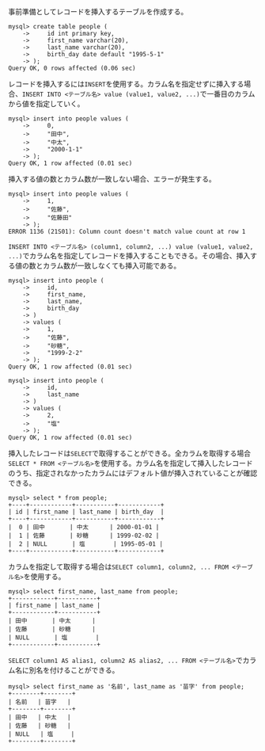 事前準備としてレコードを挿入するテーブルを作成する。
```
mysql> create table people (
    ->     id int primary key,
    ->     first_name varchar(20),
    ->     last_name varchar(20),
    ->     birth_day date default "1995-5-1"
    -> );
Query OK, 0 rows affected (0.06 sec)
```

レコードを挿入するには`INSERT`を使用する。カラム名を指定せずに挿入する場合、`INSERT INTO <テーブル名> value (value1, value2, ...)`で一番目のカラムから値を指定していく。
```
mysql> insert into people values (
    ->     0,
    ->     "田中",
    ->     "中太",
    ->     "2000-1-1"
    -> );
Query OK, 1 row affected (0.01 sec)
```
挿入する値の数とカラム数が一致しない場合、エラーが発生する。
```
mysql> insert into people values (
    ->     1,
    ->     "佐藤",
    ->     "佐藤田"
    -> );
ERROR 1136 (21S01): Column count doesn't match value count at row 1
```
`INSERT INTO <テーブル名> (column1, column2, ...) value (value1, value2, ...)`でカラム名を指定してレコードを挿入することもできる。その場合、挿入する値の数とカラム数が一致しなくても挿入可能である。
```
mysql> insert into people (
    ->     id,
    ->     first_name,
    ->     last_name,
    ->     birth_day
    -> )
    -> values (
    ->     1,
    ->     "佐藤",
    ->     "砂糖",
    ->     "1999-2-2"
    -> );
Query OK, 1 row affected (0.01 sec)

mysql> insert into people (
    ->     id,
    ->     last_name
    -> )
    -> values (
    ->     2,
    ->     "塩"
    -> );
Query OK, 1 row affected (0.01 sec)
```
挿入したレコードは`SELECT`で取得することができる。全カラムを取得する場合`SELECT * FROM <テーブル名>`を使用する。カラム名を指定して挿入したレコードのうち、指定されなかったカラムにはデフォルト値が挿入されていることが確認できる。
```
mysql> select * from people;
+----+------------+-----------+------------+
| id | first_name | last_name | birth_day  |
+----+------------+-----------+------------+
|  0 | 田中       | 中太      | 2000-01-01 |
|  1 | 佐藤       | 砂糖      | 1999-02-02 |
|  2 | NULL       | 塩        | 1995-05-01 |
+----+------------+-----------+------------+
```
カラムを指定して取得する場合は`SELECT column1, column2, ... FROM <テーブル名>`を使用する。
```
mysql> select first_name, last_name from people;
+------------+-----------+
| first_name | last_name |
+------------+-----------+
| 田中       | 中太      |
| 佐藤       | 砂糖      |
| NULL       | 塩        |
+------------+-----------+
```
`SELECT column1 AS alias1, column2 AS alias2, ... FROM <テーブル名>`でカラム名に別名を付けることができる。
```
mysql> select first_name as '名前', last_name as '苗字' from people;
+--------+--------+
| 名前   | 苗字   |
+--------+--------+
| 田中   | 中太   |
| 佐藤   | 砂糖   |
| NULL   | 塩     |
+--------+--------+
```
